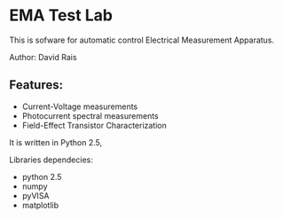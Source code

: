 EMA Test Lab
============

This is sofware for automatic control Electrical Measurement Apparatus.

Author: David Rais

Features:
---------

* Current-Voltage measurements
* Photocurrent spectral measurements
* Field-Effect Transistor Characterization


It is written in Python 2.5,

Libraries dependecies:

* python 2.5
* numpy
* pyVISA
* matplotlib
